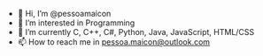 - 👋 Hi, I’m @pessoamaicon
- 👀 I’m interested in Programming
- 🌱 I’m currently C, C++, C#, Python, Java, JavaScript, HTML/CSS
- 📫 How to reach me in pessoa.maicon@outlook.com

<!---
pessoamaicon/pessoamaicon is a ✨ special ✨ repository because its `README.md` (this file) appears on your GitHub profile.
You can click the Preview link to take a look at your changes.
--->
